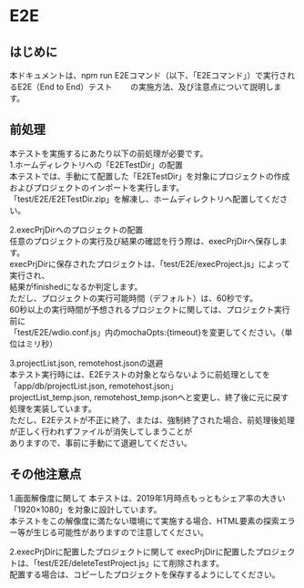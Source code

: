 # E2E
## はじめに
本ドキュメントは、npm run E2Eコマンド（以下、「E2Eコマンド」）で実行されるE2E（End to End）テスト　　
の実施方法、及び注意点について説明します。

## 前処理
本テストを実施するにあたり以下の前処理が必要です。  
1.ホームディレクトリへの「E2ETestDir」の配置  
本テストでは、手動にて配置した「E2ETestDir」を対象にプロジェクトの作成およびプロジェクトのインポートを実行します。  
「test/E2E/E2ETestDir.zip」を解凍し、ホームディレクトリへ配置してください。  

2.execPrjDirへのプロジェクトの配置  
任意のプロジェクトの実行及び結果の確認を行う際は、execPrjDirへ保存します。  
execPrjDirに保存されたプロジェクトは、「test/E2E/execProject.js」によって実行され、  
結果がfinishedになるか判定します。  
ただし、プロジェクトの実行可能時間（デフォルト）は、60秒です。  
60秒以上の実行時間が予想されるプロジェクトに関しては、プロジェクト実行前に  
「test/E2E/wdio.conf.js」内のmochaOpts:{timeout}を変更してください。（単位はミリ秒）

3.projectList.json, remotehost.jsonの退避  
本テスト実行時には、E2Eテストの対象とならないように前処理としてを「app/db/projectList.json, remotehost.json」  
projectList_temp.json, remotehost_temp.jsonへと変更し、終了後に元に戻す処理を実装しています。  
ただし、E2Eテストが不正に終了、または、強制終了された場合、前処理後処理が正しく行われずファイルが消失してしまうことが  
ありますので、事前に手動にて退避してください。

## その他注意点
1.画面解像度に関して
本テストは、2019年1月時点もっともシェア率の大きい「1920×1080」を対象に設計しています。  
本テストをこの解像度に満たない環境にて実施する場合、HTML要素の探索エラー等が生じる可能性がありますので注意してください。  

2.execPrjDirに配置したプロジェクトに関して
execPrjDirに配置したプロジェクトは、「test/E2E/deleteTestProject.js」にて削除されます。  
配置する場合は、コピーしたプロジェクトを保存するようにしてください。
